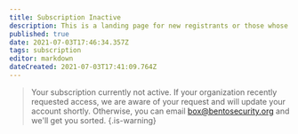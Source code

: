 ```yaml
---
title: Subscription Inactive
description: This is a landing page for new registrants or those whose subscriptions may have expired. 
published: true
date: 2021-07-03T17:46:34.357Z
tags: subscription
editor: markdown
dateCreated: 2021-07-03T17:41:09.764Z
---
```


> Your subscription currently not active.  If your organization recently requested access, we are aware of your request and will update your account shortly.  Otherwise, you can email box@bentosecurity.org and we'll get you sorted.
{.is-warning}
